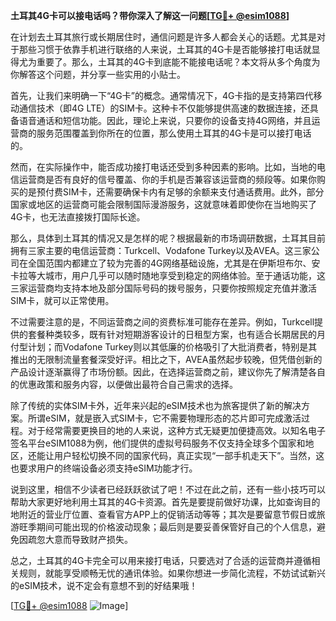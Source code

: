 **土耳其4G卡可以接电话吗？带你深入了解这一问题[[TG💪+ @esim1088](https://t.me/s/esim1088)]**

在计划去土耳其旅行或长期居住时，通信问题是许多人都会关心的话题。尤其是对于那些习惯于依靠手机进行联络的人来说，土耳其的4G卡是否能够接打电话就显得尤为重要了。那么，土耳其的4G卡到底能不能接电话呢？本文将从多个角度为你解答这个问题，并分享一些实用的小贴士。

首先，让我们来明确一下“4G卡”的概念。通常情况下，4G卡指的是支持第四代移动通信技术（即4G LTE）的SIM卡。这种卡不仅能够提供高速的数据连接，还具备语音通话和短信功能。因此，理论上来说，只要你的设备支持4G网络，并且运营商的服务范围覆盖到你所在的位置，那么使用土耳其的4G卡是可以接打电话的。

然而，在实际操作中，能否成功接打电话还受到多种因素的影响。比如，当地的电信运营商是否有良好的信号覆盖、你的手机是否兼容该运营商的频段等。如果你购买的是预付费SIM卡，还需要确保卡内有足够的余额来支付通话费用。此外，部分国家或地区的运营商可能会限制国际漫游服务，这就意味着即使你在当地购买了4G卡，也无法直接拨打国际长途。

那么，具体到土耳其的情况又是怎样的呢？根据最新的市场调研数据，土耳其目前拥有三家主要的电信运营商：Turkcell、Vodafone Turkey以及AVEA。这三家公司在全国范围内都建立了较为完善的4G网络基础设施，尤其是在伊斯坦布尔、安卡拉等大城市，用户几乎可以随时随地享受到稳定的网络体验。至于通话功能，这三家运营商均支持本地及部分国际号码的拨号服务，只要你按照规定充值并激活SIM卡，就可以正常使用。

不过需要注意的是，不同运营商之间的资费标准可能存在差异。例如，Turkcell提供的套餐种类较多，既有针对短期游客设计的日租型方案，也有适合长期居民的月付型计划；而Vodafone Turkey则以其低廉的价格吸引了大批消费者，特别是其推出的无限制流量套餐深受好评。相比之下，AVEA虽然起步较晚，但凭借创新的产品设计逐渐赢得了市场份额。因此，在选择运营商之前，建议你先了解清楚各自的优惠政策和服务内容，以便做出最符合自己需求的选择。

除了传统的实体SIM卡外，近年来兴起的eSIM技术也为旅客提供了新的解决方案。所谓eSIM，就是嵌入式SIM卡，它不需要物理形态的芯片即可完成激活过程。对于经常需要更换目的地的人来说，这种方式无疑更加便捷高效。以知名电子签名平台eSIM1088为例，他们提供的虚拟号码服务不仅支持全球多个国家和地区，还能让用户轻松切换不同的国家代码，真正实现“一部手机走天下”。当然，这也要求用户的终端设备必须支持eSIM功能才行。

说到这里，相信不少读者已经跃跃欲试了吧！不过在此之前，还有一些小技巧可以帮助大家更好地利用土耳其的4G卡资源。首先是要提前做好功课，比如查询目的地附近的营业厅位置、查看官方APP上的促销活动等等；其次是要留意节假日或旅游旺季期间可能出现的价格波动现象；最后则是要妥善保管好自己的个人信息，避免因疏忽大意而导致财产损失。

总之，土耳其的4G卡完全可以用来接打电话，只要选对了合适的运营商并遵循相关规则，就能享受顺畅无忧的通讯体验。如果你想进一步简化流程，不妨试试新兴的eSIM技术，说不定会有意想不到的好结果哦！

[[TG💪+ @esim1088](https://t.me/s/esim1088) ![Image](https://i.postimg.cc/4NQfJmqS/Snipaste-2025-05-13-00-14-12.png)]